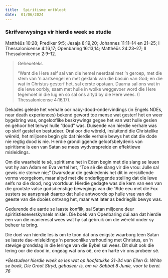 ```yaml
---
title:  Spiritisme ontbloot
date:  01/06/2024
---
```


### Skrifverwysings vir hierdie week se studie
Matthéüs 10:28; Prediker 9:5; Jesaja 8:19,20; Johannes 11:11–14 en 21–25; I Thessalonicense 4:16,17; Openbaring 16:13,14; Matthéüs 24:23–27; II Thessalonicense 2:9–12.

> <p>Geheueteks</p>
> “Want die Here self sal van die hemel neerdaal  met ’n geroep, met die stem van ’n aartsengel en met geklank van die basuin van God; en die wat in Christus gesterf het, sal eerste opstaan. Daarna sal ons wat in die lewe oorbly, saam met hulle in wolke weggevoer word die Here tegemoet in die lug en so sal ons altyd by die Here wees. (I Thessalonicense 4:16,17).

Dekades gelede het verhale oor naby-dood-ondervindings (in Engels NDEs, near death experiences) bekend geword toe mense wat gesterf het en weer bygebring was, ongelooflike beskrywings gegee het van wat hulle gesien en gehoor het terwyl hulle “dood” was. Duisende van hierdie verhale was op skrif gestel en bestudeer. Oral oor die wêreld, insluitend die Christelike wêreld, het miljoene begin glo dat hierdie verhale bewys het dat die dode nie regtig dood is nie. Hierdie grondliggende geloofsbelydenis van spiritisme is een van Satan se mees wydverspreide en effektiewe misleidings.

Om die waarheid te sê, spiritisme het in Eden begin met die slang se leuen wat hy aan Adam en Eva vertel het, “Toe sê die slang vir die vrou: Julle sal gewis nie sterwe nie;” Dwarsdeur die geskiedenis het dit in verskillende vorms voorgekom, maar altyd met die onderliggende stelling dat die lewe selfs na die dood, nog voortduur. Hierdie gedagte was die kern van een van die grootste valse godsdienstige bewegings van die 19de eeu met die Fox susters se aanspraak daarop dat hulle antwoorde op hulle vrae van die geeste van die dooies ontvang het, maar wat later as bedrieglik bewys was.

Gedurende die aarde se laaste konflik, sal Satan miljoene deur spiritistieseverskynsels mislei. Die boek van Openbaring dui aan dat hierdie een van die manieresal wees wat hy sal gebruik om die wêreld onder sy beheer te bring.

Die doel van hierdie les is om te toon dat ons enigste waarborg teen Satan se laaste dae-misleidings ’n persoonlike verhouding met Christus, en ’n stewige grondslag in die leringe van die Bybel sal wees. Dit sluit ook die lering oor die dood in, ongeag wat ons oë, ore en harte vir ons probeer sê.

_*Bestudeer hierdie week se les wat op hoofstukke 31-34 van Ellen G. White se boek, Die Groot Stryd, gebaseer is, om vir Sabbat 8 Junie, voor te berei. 76_